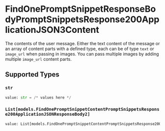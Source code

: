 # FindOnePromptSnippetResponseBodyPromptSnippetsResponse200ApplicationJSON3Content

The contents of the user message. Either the text content of the message or an array of content parts with a defined type, each can be of type `text` or `image_url` when passing in images. You can pass multiple images by adding multiple `image_url` content parts. 


## Supported Types

### `str`

```python
value: str = /* values here */
```

### `List[models.FindOnePromptSnippetContentPromptSnippetsResponse200ApplicationJSONResponseBody2]`

```python
value: List[models.FindOnePromptSnippetContentPromptSnippetsResponse200ApplicationJSONResponseBody2] = /* values here */
```

